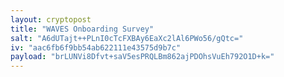 ```yaml
---
layout: cryptopost
title: "WAVES Onboarding Survey"
salt: "A6dUTajt++PLnI0cTcFXBAy6EaXc2lAl6PWo56/gQtc="
iv: "aac6fb6f9bb54ab622111e43575d9b7c"
payload: "brLUNVi8Dfvt+saV5esPRQLBm862ajPDOhsVuEh792O1D+k="
---
```

